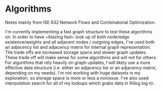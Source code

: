 # Algorithms

Notes mainly from ISE 632 Network Flows and Combinatorial Optimization.

I'm currently implementing a fast graph structure to test these algorithms on. In order to have \~blazing fast\~ look up of both node/edge existence/weights and all adjacent nodes / outgoing edges, I've used both an adjacency list and adjacency matrix for internal graph representation. The trade offs are increased storage space and slower graph updates. These trade off will make sense for some algorithms and will not for others. For algorithms that rely heavily on graph updates, I will likely use a more effective data structure (i.e. either an adjacency list or an adjacency matrix, depending on my needs). I'm not working with huge datasets in my exploration, so storage space is more or less a nonissue. I've also used interpolation search for all of my lookups which grabs data in Θ(log log n).
